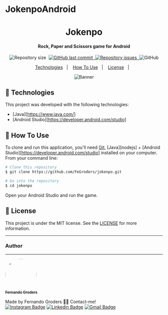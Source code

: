 # JokenpoAndroid

<h1 align="center">
    Jokenpo
</h1>

<h4 align="center">
  Rock, Paper and Scissors game for Android
</h4>
<p align="center">
  <img alt="Repository size" src="https://img.shields.io/github/repo-size/fegroders/jokenpo">&nbsp;
  <a href="https://github.com/fegroders/jokenpo/commits/master">
    <img alt="GitHub last commit" src="https://img.shields.io/github/last-commit/fegroders/jokenpo">&nbsp;
  </a>

  <a href="https://github.com/fegroders/diz-um-filme/issues">
    <img alt="Repository issues" src="https://img.shields.io/github/issues/fegroders/diz-um-filme">&nbsp;
  </a>

  <img alt="GitHub" src="https://img.shields.io/github/license/fegroders/jokenpo">
</p>

<p align="center">
  <a href="https://github.com/FeGroders/jokenpo#-technologies">Technologies</a>&nbsp;&nbsp;&nbsp;|&nbsp;&nbsp;&nbsp;
  <a href="https://github.com/FeGroders/jokenpo#-how-to-use">How To Use</a>&nbsp;&nbsp;&nbsp;|&nbsp;&nbsp;&nbsp;
  <a href="https://github.com/FeGroders/jokenpo#-license">License</a>&nbsp;&nbsp;&nbsp;|&nbsp;&nbsp;&nbsp;
</p>


<p align="center">
  <img alt="Banner" src=./assets/print1.png>
</p>

## 🚀 Technologies

This project was developed with the following technologies:

-  [Java][https://www.java.com/]
-  [Android Studio][https://developer.android.com/studio]

## 📘 How To Use

To clone and run this application, you'll need [Git](https://git-scm.com), [Java][nodejs] + [Android Studio][https://developer.android.com/studio] installed on your computer. From your command line:

```bash
# Clone this repository
$ git clone https://github.com/FeGroders/jokenpo.git

# Go into the repository
$ cd jokenpo
```
Open your Android Studio and run the game.


## 📄 License
This project is under the MIT license. See the [LICENSE](https://github.com/fegroders/jokenpo/blob/master/LICENSE) for more information.



---
### Author
---

<a href="https://github.com/FeGroders">
 <img style="border-radius: 50%" src="https://avatars3.githubusercontent.com/u/62064189?s=460&u=61b426b901b8fe02e12019b1fdb67bf0072d4f00&v=4" width="100px;" alt=""/>
 <br />
 <sub><b>Fernando Groders</b></sub></a>
 
Made by Fernando Groders 👋🏽 Contact-me! <br/>
[![Instagram Badge](https://img.shields.io/badge/-Instagram-%23E4405F?style=flat-square&labelColor=%23E4405F&logo=instagram&logoColor=white&link=https://twitter.com/tgmarinho)](https://instagram.com/fegroders) 
[![Linkedin Badge](https://img.shields.io/badge/-LinkedIn-blue?style=flat-square&logo=Linkedin&logoColor=white&link=https://www.linkedin.com/in/tgmarinho/)](https://www.linkedin.com/in/fernandogroders/) 
[![Gmail Badge](https://img.shields.io/badge/-Gmail-c14438?style=flat-square&logo=Gmail&logoColor=white&link=mailto:tgmarinho@gmail.com)](mailto:fernandogroder@gmail.com)

